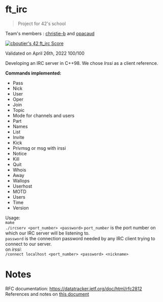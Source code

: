 # ft_irc
> Project for 42's school

Team's members : [christie-b](https://github.com/christie-b) and [opacaud](https://github.com/opacaud)

[![cboutier's 42 ft_irc Score](https://badge42.vercel.app/api/v2/cl1f9y1k8000609jsc4a29jay/project/2548071)](https://github.com/JaeSeoKim/badge42)

Validated on April 26th, 2022
100/100

Developing an IRC server in C++98. We chose *Irssi* as a client reference.  

**Commands implemented:**  
- Pass
- Nick
- User
- Oper
- Join
- Topic
- Mode for channels and users
- Part
- Names
- List
- Invite
- Kick
- Privmsg or msg with irssi
- Notice
- Kill
- Quit
- Whois
- Away
- Wallops
- Userhost
- MOTD
- Users
- Time
- Version

Usage:  
`make`  
`./ircserv <port_number> <password>`
`port_number` is the port number on which our IRC server will be listening to.  
`password` is the connection password needed by any IRC client trying to connect to our server.  
on *irssi*:  
`/connect localhost <port_number> <password> <nickname>`  

# Notes

RFC documentation: https://datatracker.ietf.org/doc/html/rfc2812  
References and notes on [this document](https://docs.google.com/document/d/16xAoAmThZic3RlpyD9NeFntM09t04uHakvTRUlIBTe4/edit)

